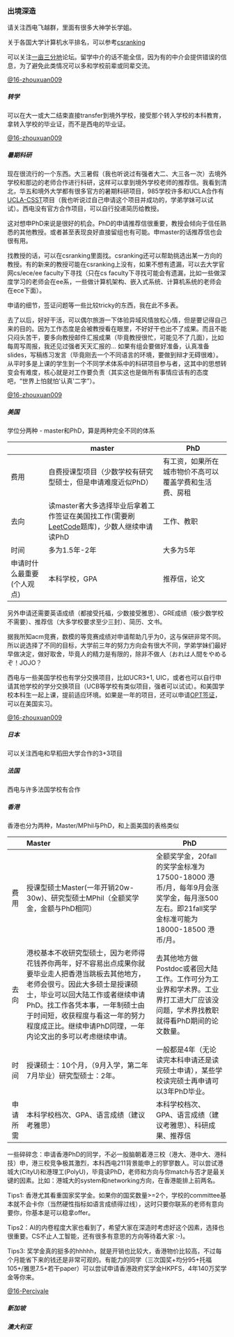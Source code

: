 ### 出境深造

请关注西电飞越群，里面有很多大神学长学姐。

关于各国大学计算机水平排名，可以参考[csranking](http://csrankings.org/#/index?all)

可以关注[一亩三分地](https://www.1point3acres.com/bbs/)论坛。留学中介的话不能全信，因为有的中介会提供错误的信息，为了避免此类情况可以多和学校前辈或同辈交流。

[@16-zhouxuan009](https://github.com/zhouxuan009)

##### 转学

可以在大一或大二结束直接transfer到境外学校，接受那个转入学校的本科教育，拿转入学校的毕业证，而不是西电的毕业证。

[@16-zhouxuan009](https://github.com/zhouxuan009)

##### 暑期科研

现在很流行的一个东西。大三暑假（我也听说过有强者大二、大三各一次）去境外学校和那边的老师合作进行科研，这样可以拿到境外学校老师的推荐信。我看到清北，华五和境外大学都有很多官方的暑期科研项目，985学校许多和UCLA合作有[UCLA-CSST](http://csst.ucla.edu/)项目（我也听说过自己申请这个项目并成功的，学弟学妹可以试试）。西电没有官方合作项目，可以自行投递简历给教授。

这对想申PhD来说是很好的机会。PhD的申请推荐信很重要，教授会倾向于信任熟悉的其他教授。或者甚至表现良好直接留组也有可能。申master的话推荐信也会很有用。

找教授的话，可以在csranking里面找。csranking还可以帮助挑选出某一方向的教授。有的新来的教授可能在csranking上没有，如果不想有遗漏，可以去大学官网cs/ece/ee faculty下寻找（只在cs faculty下寻找可能会有遗漏，比如一些做深度学习的老师会在ee系，一些做计算机架构、嵌入式系统、计算机系统的老师会在ece下面）。

申请的细节，签证问题等一些比较tricky的东西，我在此不多表。

去了以后，好好干活，可以偶尔旅游一下体验异域风情放松心情，但是要记得自己来的目的。因为工作态度是会被教授看在眼里，不好好干也出不了成果。而且不能只闷头苦干，要多向教授邮件汇报成果（毕竟教授很忙，可能见不了几面），比如每周写周报，我还见过强者天天汇报的... 如果有组会要做好准备，认真准备slides，写稿练习发言（毕竟刚去一个不同语言的环境，要做到辩才无碍很难）。从平时多是上课的学生到一个不同学术体系中的科研项目参与者，这其中的思想转变会有难度，核心就是对工作要负责（其实这也是做所有事情应该有的态度吧，“世界上怕就怕'认真'二字”）。

[@16-zhouxuan009](https://github.com/zhouxuan009)

##### 美国

学位分两种 - master和PhD，算是两种完全不同的体系

|                            | master                                                       | PhD                                                    |
| -------------------------- | ------------------------------------------------------------ | ------------------------------------------------------ |
| 费用                       | 自费授课型项目（少数学校有研究型硕士，但是申请难度近似PhD）  | 有工资，如果所在城市物价不高可以覆盖学费和生活费、房租 |
| 去向                       | 读master者大多选择毕业后拿着工作签证在美国找工作(需要刷[LeetCode](https://leetcode.com/)题库)，少数人继续申请读PhD | 工作、教职                                             |
| 时间                       | 多为1.5年-2年                                                | 大多为5年                                              |
| 申请时什么最重要(个人观点) | 本科学校，GPA                                                | 推荐信，论文                                           |

另外申请还需要英语成绩（都接受托福，少数接受雅思）、GRE成绩（极少数学校不需要）、推荐信（大多学校要求至少三封）、简历、文书。

据我所知acm竞赛，数模的等竞赛成绩对申请帮助几乎为0，这与保研非常不同。所以说选择了不同的目标，大学前三年的努力方向会有很大不同，学弟学妹们最好早做决定，做好取舍，毕竟人的精力是有限的，除非不做人（おれは人間をやめるぞ！JOJO？

西电与一些美国学校也有学分交换项目，比如UCR3+1, UIC，或者也可以自行申请其他学校的学分交换项目（UCB等学校有类似项目，强者可以试试）。和美国学校本科生一起上课，提前适应环境。如果是一年的项目，还可以申请[OPT签证](https://www.uscis.gov/opt)，可以在美国实习。

[@16-zhouxuan009](https://github.com/zhouxuan009)

##### 日本

可以关注西电和早稻田大学合作的3+3项目

##### 法国

西电与许多法国学校有合作

##### 香港

香港也分为两种，Master/MPhil与PhD，和上面美国的表格类似

|          | Master                                                       | PhD                                                          |
| :------: | :----------------------------------------------------------- | ------------------------------------------------------------ |
|   费用   | 授课型硕士Master(一年开销20w-30w)、研究型硕士MPhil（全额奖学金，金额与PhD相同） | 全额奖学金，20fall的奖学金标准为17500-18000 港币/月，每年9月会涨奖学金，每月涨500左右。即21fall奖学金标准可能为18000-18500 港币/月。 |
|   去向   | 港校基本不收研究型硕士，因为老师得花钱养你两年，好不容易出点成果你就要毕业走人把香港当跳板去其他地方，老师会很亏。因此大多硕士是授课硕士，毕业可以回大陆工作或者继续申请PhD。找工作各凭本事，一年制硕士由于时间短，收获程度与看这一年的努力程度成正比。继续申请PhD同理，一年内论文出的多可以考虑继续申请。 | 去其他地方做Postdoc或者回大陆工作。工作可分为工业界和学术界。工业界打工进大厂应该没问题，学术界找教职就得看PhD期间的论文数量。 |
|   时间   | 授课硕士：10个月，（9月入学，第二年7月毕业）研究型硕士：2年。 | 一般都是4年（无论读完本科申请还是读完硕士申请），某些学校读完硕士再申请可以3年PhD毕业。 |
| 申请所需 | 本科学校档次、GPA、语言成绩（建议考雅思）                    | 本科学校档次、GPA、语言成绩（建议考雅思）、科研成果、推荐信  |

一些碎碎念：申请香港PhD的同学，不必一股脑朝着港三校（港大、港中大、港科技）申，港三校竞争极其激烈，本科西电211背景能申上的寥寥数人。可以尝试港城大(CityU)和港理工(PolyU)，毕竟读PhD，老师和方向与你match与否才是最关键的因素。比如：港城大的system和networking方向，在香港能排上前两名。

Tips1:  香港尤其看重国家奖学金。如果你的国奖数量>=2个，学校的committee基本就不会卡你（当然硬性指标如语言成绩得过线），这时只要你联系的老师有意向要你，你基本是可以稳拿offer。

Tips2：AI的内卷程度大家也看到了，希望大家在深造时考虑好这个因素，选择也很重要。CS不止人工智能，还有很多有意思的方向等待着大家 :-)。

Tips3:  奖学金真的挺多的hhhhh，就是开销也比较大，香港物价比较高，不过每个月能省下来的钱还是非常可观的。有能力的同学（三次国奖+均分95+托福105+/雅思7.5+若干paper）可以尝试申请香港政府奖学金HKPFS，4年140万奖学金等你来。

[@16-Percivale](https://github.com/Moveisthebest)

##### 新加坡

##### 澳大利亚